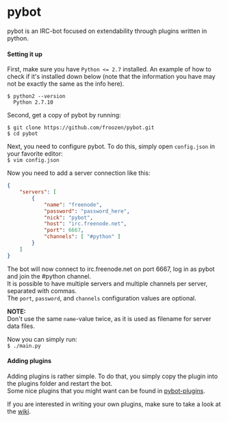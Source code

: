 pybot
=====

pybot is an IRC-bot focused on extendability through plugins written in python.

#### Setting it up

First, make sure you have `Python <= 2.7` installed. An example of how to check if it's installed down below (note that the information you have may not be exactly the same as the info here).<br>

```
$ python2 --version
  Python 2.7.10
```

Second, get a copy of pybot by running:<br>
```
$ git clone https://github.com/froozen/pybot.git
$ cd pybot
```

Next, you need to configure pybot. To do this, simply open `config.json` in your favorite editor:<br>
`$ vim config.json`

Now you need to add a server connection like this:<br>
```json
{
    "servers": [
        {
            "name": "freenode",
            "password": "password_here",
            "nick": "pybot",
            "host": "irc.freenode.net",
            "port": 6667,
            "channels": [ "#python" ]
        }
    ]
}
```

The bot will now connect to irc.freenode.net on port 6667, log in as pybot and join the #python channel.<br>
It is possible to have multiple servers and multiple channels per server, separated with commas.<br>
The `port`, `password`, and `channels` configuration values are optional.<br>

**NOTE:**<br>
Don't use the same `name`-value twice, as it is used as filename for server data files.<br>

Now you can simply run:<br>
`$ ./main.py`

#### Adding plugins

Adding plugins is rather simple. To do that, you simply copy the plugin into the plugins folder and restart the bot.<br>
Some nice plugins that you might want can be found in [pybot-plugins](https://github.com/froozen/pybot-plugins).

If you are interested in writing your own plugins, make sure to take a look at the [wiki](https://github.com/froozen/pybot/wiki).
